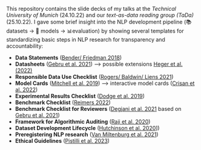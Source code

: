 This repository contains the slide decks of my talks at the _Technical University of Munich_ (24.10.22) and our _text-as-data reading group (TaDa)_ (25.10.22). I gave some brief insight into the NLP development pipeline (📚datasets -> 🤖 models -> 📊evaluation) by showing several templates for standardizing basic steps in NLP research for transparency and accountability:
* **Data Statements** ([Bender/ Friedman 2018](https://aclanthology.org/Q18-1041.pdf))
* **Datasheets** ([Gebru et al. 2021](https://arxiv.org/pdf/1803.09010.pdf)) --> possible extensions [Heger et al. (2022)](https://www.semanticscholar.org/reader/b43e2d429f6a2f52336c9749651f34d354062418) 
* **Responsible Data Use Checklist** ([Rogers/ Baldwin/ Liens 2021](https://aclanthology.org/2021.findings-emnlp.414.pdf))
* **Model Cards** ([Mitchell et al. 2019](https://arxiv.org/pdf/1810.03993.pdf)) --> interactive model cards ([Crisan et al. 2022](https://arxiv.org/abs/2205.02894))
* **Experimental Results Checklist** ([Dodge et al. 2019](https://arxiv.org/pdf/1909.03004.pdf))
* **Benchmark Checklist** ([Reimers 2022](https://nils-reimers.de/talks/2022_03_Chasing_Wrong_Benchmarks.zip))
* **Benchmark Checklist for Reviewers** ([Degjani et al. 2021](https://arxiv.org/pdf/2107.07002.pdf) based on [Gebru et al. 2021](https://arxiv.org/pdf/1803.09010.pdf))
* **Framework for Algorithmic Auditing** ([Raji et al. 2020](https://www.semanticscholar.org/reader/0412076e1004d030ac02de77bc44cc7d92b13ab9))
* **Dataset Development Lifecycle** ([Hutchinson et al. 2020](https://www.semanticscholar.org/reader/27ad3d92a9d02698ae10be1a86f1f6e52c8f0644)])
* **Preregistering NLP research** ([Van Miltenburg et al. 2021](https://aclanthology.org/2021.naacl-main.51/))
* **Ethical Guidelines** ([Pistilli et al. 2023](https://huggingface.co/blog/ethics-diffusers))
